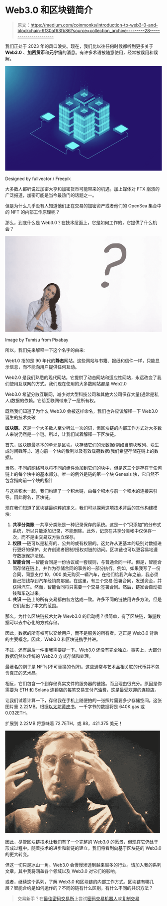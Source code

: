 # Web3.0 和区块链简介

> 原文：<https://medium.com/coinmonks/introduction-to-web3-0-and-blockchain-9f30af63fb86?source=collection_archive---------28----------------------->

我们正处于 2023 年的风口浪尖。现在，我们比以往任何时候都听到更多关于 **Web3.0** 、**加密货币**和**元宇宙**的消息。有许多术语被随意使用，经常被误用和误解。

![](img/4f4e623b08b8d7a5996b9f9c502f75c6.png)

Designed by fullvector / Freepik

大多数人都听说过加密大亨和加密货币可能带来的机遇。加上媒体对 FTX 崩溃的广泛报道，加密可能是当今最热门的话题之一。

但是为什么几乎没有人知道他们正在交易的加密资产或者他们的 OpenSea 集合中的 NFT 的内部工作原理呢？

那么，到底什么是 Web3.0？在技术层面上，它是如何工作的，它提供了什么机会？

![](img/698c3affda4548da3055fe80bc1a716c.png)

Image by Tumisu from Pixabay

所以，我们先来解释一下这个名字的由来:

Web1.0 指的是 90 年代的**静态**网站。这些网站与书籍、报纸和信件一样，只能显示信息，而不能向用户提供任何互动。

Web2.0 是我们熟悉的现代网站。它提供了动态网站和适应性网站，永远改变了我们使用互联网的方式。我们现在使用的大多数网站都是 Web2.0

Web3.0 希望分散互联网，减少对大型科技公司和其他大公司保存大量(通常是私人)数据的依赖。它给互联网带来了一层所有权。

既然我们知道了为什么 Web3.0 会被这样命名，我们也许应该解释一下 Web3.0 诞生的技术突破

**区块链**。这是一个大多数人至少听过一次的词，但区块链的内部工作方式对大多数人来说仍然是一个谜。所以，让我们试着解释一下区块链。

首先，区块链最基本的单元是区块。块存储它们的元数据(例如当前块散列、块生成时间戳等。)、通向前一个块的散列以及有效载荷数据(我们希望存储在链上的数据)。

当然，不同的网络可以将不同的组件添加到它们的块中，但是这三个是存在于任何链上的每个块中的基本部分。唯一的例外是链的第一个块 Genesis 块，它自然不包含指向前一个块的指针

与这些积木一起，我们构建了一个积木链，由每个积木与前一个积木的连接来引导。因此得名，区块链。

现在我们知道了区块链最纯粹的定义，我们可以探索这项技术背后的其他构建模块:

1.  **共享分类账** —共享分类账是一种记录保存的系统。这是一个“只添加”的分布式系统，所以只能添加记录，不能删除。此外，记录在共享分类帐中仅保存一次，而不是由交易双方独立保存。
2.  **权限** —链可以是私有的、公共的或有权限的。这允许从更基本的级别对数据进行更好的保护，允许创建者限制/授权对链的访问。区块链也可以更容易地遵守数据保护法规。
3.  **智能合同** —智能合同是一份协议或一套规则，与普通合同一样。但是，智能合同存储在链上，并作为存储合同的事务的一部分执行。例如，如果我写了一份合同，同意支付 10，000 美元购买一辆汽车，在他们给我汽车之前，我必须自己把钱存到汽车经销商那里。在这里，有三个交易:签署合同，发送资金，并获得汽车。然而，智能合同将只需要一个交易:签署合同。然后，链家会自动把钱和车送过来。
4.  **共识** —链上的所有交易都由各方达成一致。许多不同的链使用许多方法，但是它们超出了本文的范围。

那么，为什么区块链技术允许 Wevb3.0 的启动呢？很简单，有了区块链，海量数据可以去中心化的方式存储。

因此，数据的所有权可以交给用户，而不是服务的所有者。这正是 Web3.0 背后的主要概念。因此，Web3.0 和区块链携手并进。

不过，还有最后一件事我需要提一下。Web3.0 还没有完全独立。事实上，大部分数据仍然以传统的 Web2.0 方式存储和处理。

最著名的例子是 NFTs(不可替换的令牌)。这些通常与艺术品相关联的代币并不包含真正的艺术品。

相反，它们包含一个到存储真实文件的服务器的链接。而且理由很充分。原因是你需要为 ETH 和 Solana 连锁店的每笔交易支付汽油费，这是最受欢迎的连锁店。

让我们试着计算一下，存储我在手机上随便拍的一张照片需要多少存储空间。这张图片重 2.22MB。根据[以太坊黄皮书](https://ethereum.github.io/yellowpaper/paper.pdf)，一千字节的数据将是 640K gas 或 0.032ETH。

扩展到 2.22MB 将意味着 72.7ETH，或 88，421.375 美元！

![](img/a5447735dcfc469e9e6bb3307b813a21.png)

因此，尽管区块链技术让我们有了一个完整的 Web3.0 的愿景，但现在它仍处于形成过程中。随着技术的进步和新链的建立，我们将看到向基于区块链的 Web3.0 的更大转变。

但这一切只是冰山一角。Web3.0 会慢慢渗透到越来越多的行业。请加入我的系列文章，其中我将涵盖各个领域以及 Web3.0 对它们的影响。

或者，继续这个系列，了解 Web3.0 和区块链的内部工作方式。区块链有哪几层？智能合约是如何运作的？不同的链有什么区别，有什么不同的共识方法？

> 交易新手？在[最佳密码交易所](/coinmonks/crypto-exchange-dd2f9d6f3769)上尝试[密码交易机器人](/coinmonks/crypto-trading-bot-c2ffce8acb2a)或[复制交易](/coinmonks/top-10-crypto-copy-trading-platforms-for-beginners-d0c37c7d698c)